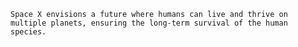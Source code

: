     Space X envisions a future where humans can live and thrive on multiple planets, ensuring the long-term survival of the human species.

